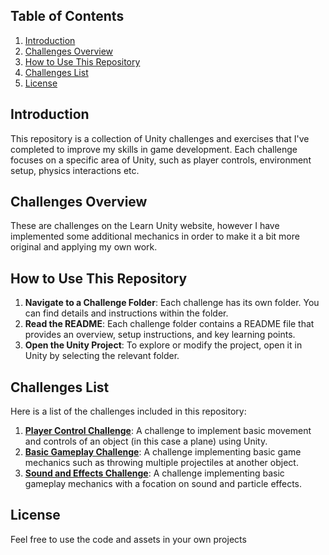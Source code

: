 ## Table of Contents

1. [Introduction](#introduction)
2. [Challenges Overview](#challenges-overview)
3. [How to Use This Repository](#how-to-use-this-repository)
4. [Challenges List](#challenges-list)
5. [License](#license)


## Introduction

This repository is a collection of Unity challenges and exercises that I've completed to improve my skills in game development. Each challenge focuses on a specific area of Unity, such as player controls, environment setup, physics interactions etc.

## Challenges Overview

These are challenges on the Learn Unity website, however I have implemented some additional mechanics in order to make it a bit more original and applying my own work.

## How to Use This Repository

1. **Navigate to a Challenge Folder**: Each challenge has its own folder. You can find details and instructions within the folder.
2. **Read the README**: Each challenge folder contains a README file that provides an overview, setup instructions, and key learning points.
3. **Open the Unity Project**: To explore or modify the project, open it in Unity by selecting the relevant folder.

## Challenges List

Here is a list of the challenges included in this repository:

1. **[Player Control Challenge](PlayerControl/README.md)**: A challenge to implement basic movement and controls of an object (in this case a plane) using Unity.
2. **[Basic Gameplay Challenge](BasicGameplay/README.md)**: A challenge implementing basic game mechanics such as throwing multiple projectiles at another object.
3. **[Sound and Effects Challenge](FloatingBalloon/README.md)**: A challenge implementing basic gameplay mechanics with a focation on sound and particle effects.

## License

Feel free to use the code and assets in your own projects

